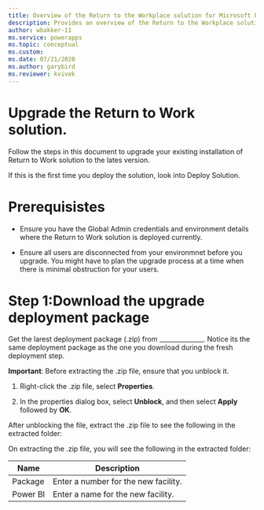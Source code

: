 ```yaml
---
title: Overview of the Return to the Workplace solution for Microsoft Power Platform | Microsoft Docs
description: Provides an overview of the Return to the Workplace solution.
author: wbakker-11
ms.service: powerapps
ms.topic: conceptual
ms.custom: 
ms.date: 07/21/2020
ms.author: garybird
ms.reviewer: kvivek
---
```

# Upgrade the Return to Work solution.

Follow the steps in this document to upgrade your existing installation of Return to Work solution to the lates version. 

If this is the first time you deploy the solution, look into Deploy Solution.

# Prerequisistes 

- Ensure you have the Global Admin credentials and environment details where the Return to Work solution is deployed currently. 

- Ensure all users are disconnected from your environmnet before you upgrade. You might have to plan the upgrade process at a time when there is minimal obstruction for your users. 

# Step 1:Download the upgrade deployment package 

Get the larest deployment package (.zip) from ______________. Notice its the same deployment package as the one you download during the fresh deployment step.

**Important**: Before extracting the .zip file, ensure that you unblock it. 

1. Right-click the .zip file, select **Properties**.

2. In the properties dialog box, select **Unblock**, and then select **Apply** followed by **OK**.

After unblocking the file, extract the .zip file to see the following in the extracted folder:

On extracting the .zip file, you will see the following in the extracted folder:

| **Name**              | **Description**                                |
   |------------------------|------------------------------------------------|
   | Package        | Enter a number for the new facility.                  |
   | Power BI                  | Enter a  name for the new facility.                    |
   